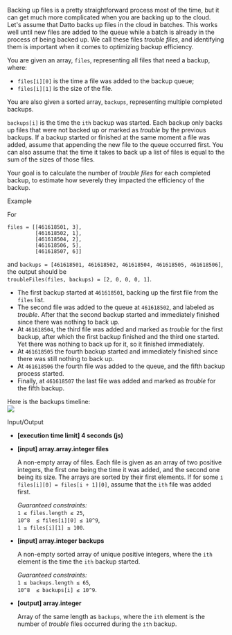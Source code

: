
Backing up files is a pretty straightforward process most of the time, but it can get much more complicated when you are backing up to the cloud. Let's assume that Datto backs up files in the cloud in batches. This works well until new files are added to the queue while a batch is already in the process of being backed up. We call these files  _trouble files_, and identifying them is important when it comes to optimizing backup efficiency.

You are given an array,  `files`, representing all files that need a backup, where:

-   `files[i][0]`  is the time a file was added to the backup queue;
-   `files[i][1]`  is the size of the file.

You are also given a sorted array,  `backups`, representing multiple completed backups.

`backups[i]`  is the time the  `ith`  backup was started. Each backup only backs up files that were not backed up or marked as  _trouble_  by the previous backups. If a backup started or finished at the same moment a file was added, assume that appending the new file to the queue occurred first. You can also assume that the time it takes to back up a list of files is equal to the sum of the sizes of those files.

Your goal is to calculate the number of  _trouble files_  for each completed backup, to estimate how severely they impacted the efficiency of the backup.

Example

For

```
files = [[461618501, 3], 
         [461618502, 1], 
         [461618504, 2], 
         [461618506, 5], 
         [461618507, 6]]

```

and  `backups = [461618501, 461618502, 461618504, 461618505, 461618506]`,  
the output should be  
`troubleFiles(files, backups) = [2, 0, 0, 0, 1]`.

-   The first backup started at  `461618501`, backing up the first file from the  `files`  list.
-   The second file was added to the queue at  `461618502`, and labeled as  _trouble_. After that the second backup started and immediately finished since there was nothing to back up.
-   At  `461618504`, the third file was added and marked as  _trouble_  for the first backup, after which the first backup finished and the third one started. Yet there was nothing to back up for it, so it finished immediately.
-   At  `461618505`  the fourth backup started and immediately finished since there was still nothing to back up.
-   At  `461618506`  the fourth file was added to the queue, and the fifth backup process started.
-   Finally, at  `461618507`  the last file was added and marked as  _trouble_  for the fifth backup.

Here is the backups timeline:  
![](https://codesignal.s3.amazonaws.com/tasks/troubleFiles/img/example.png?_tm=1582154405756)

Input/Output

-   **[execution time limit] 4 seconds (js)**
    
-   **[input] array.array.integer files**
    
    A non-empty array of files. Each file is given as an array of two positive integers, the first one being the time it was added, and the second one being its size. The arrays are sorted by their first elements. If for some  `i`  `files[i][0] = files[i + 1][0]`, assume that the  `ith`  file was added first.
    
    _Guaranteed constraints:_  
    `1 ≤ files.length ≤ 25`,  
    `10^8  ≤ files[i][0] ≤ 10^9`,  
    `1 ≤ files[i][1] ≤ 100`.
    
-   **[input] array.integer backups**
    
    A non-empty sorted array of unique positive integers, where the  `ith`  element is the time the  `ith`  backup started.
    
    _Guaranteed constraints:_  
    `1 ≤ backups.length ≤ 65`,  
    `10^8  ≤ backups[i] ≤ 10^9`.
    
-   **[output] array.integer**
    
    Array of the same length as  `backups`, where the  `ith`  element is the number of  _trouble_  files occurred during the  `ith`  backup.
